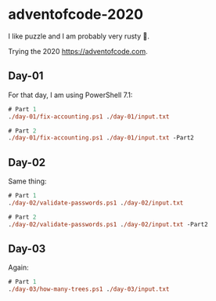 # adventofcode-2020

I like puzzle and I am probably very rusty 🧠.

Trying the 2020 https://adventofcode.com.

## Day-01

For that day, I am using PowerShell 7.1:

``` ps
# Part 1
./day-01/fix-accounting.ps1 ./day-01/input.txt

# Part 2
./day-01/fix-accounting.ps1 ./day-01/input.txt -Part2
```

## Day-02

Same thing:

``` ps
# Part 1
./day-02/validate-passwords.ps1 ./day-02/input.txt

# Part 2
./day-02/validate-passwords.ps1 ./day-02/input.txt -Part2
```

## Day-03

Again:

``` ps
# Part 1
./day-03/how-many-trees.ps1 ./day-03/input.txt
```